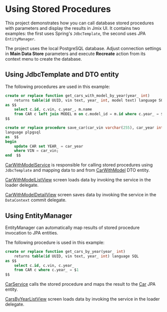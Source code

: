 # Using Stored Procedures

This project demonstrates how you can call database stored procedures with parameters and display the results in Jmix UI. It contains two examples: the first uses Spring's `JdbcTemplate`, the second uses JPA `EntityManager`. 

The project uses the local PostgreSQL database. Adjust connection settings in **Main Data Store** parameters and execute **Recreate** action from its context menu to create the database. 

## Using JdbcTemplate and DTO entity

The following procedures are used in this example:

```sql
create or replace function get_cars_with_model_by_year(year_ int)
    returns table(id UUID, vin text, year_ int, model text) language SQL
as $$
    select c.id, c.vin, c.year_, m.name
    from CAR c left join MODEL m on c.model_id = m.id where c.year_ = $1
$$

create or replace procedure save_car(car_vin varchar(255), car_year integer) 
language plpgsql
as  $$
begin
    update CAR set YEAR_ = car_year
    where VIN = car_vin;
end  $$                                                      
```

[CarWithModelService](src/main/java/com/company/storedprocedures/app/CarWithModelService.java) is responsible for calling stored procedures using `JdbcTemplate` and mapping data to and from [CarWithModel](src/main/java/com/company/storedprocedures/entity/CarWithModel.java) DTO entity.

[CarWithModelListView](src/main/java/com/company/storedprocedures/view/carwithmodel/CarWithModelListView.java) screen loads data by invoking the service in the loader delegate. 

[CarWithModelDetailView](src/main/java/com/company/storedprocedures/view/carwithmodel/CarWithModelDetailView.java) screen saves data by invoking the service in the `DataContext` commit delegate.

## Using EntityManager

EntityManager can automatically map results of stored procedure invocation to JPA entities.

The following procedure is used in this example:

```sql
create or replace function get_cars_by_year(year_ int)
    returns table(id UUID, vin text, year_ int) language SQL
as $$
    select c.id, c.vin, c.year_
    from CAR c where c.year_ = $1
$$
```

[CarService](src/main/java/com/company/storedprocedures/app/CarService.java) calls the stored procedure and maps the result to the [Car](src/main/java/com/company/storedprocedures/entity/Car.java) JPA entity.

[CarsByYearListView](src/main/java/com/company/storedprocedures/view/car/CarsByYearListView.java) screen loads data by invoking the service in the loader delegate. 
